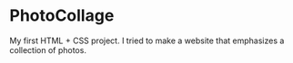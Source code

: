 # PhotoCollage
My first HTML + CSS project. I tried to make a website that emphasizes a collection of photos.
